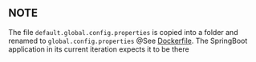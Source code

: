 ## NOTE

The file ``default.global.config.properties`` is copied into a folder and renamed to ``global.config.properties`` @See [Dockerfile](https://github.com/PaulsAgileIndex/config-mgmt/blob/master/confd-consul-spring-boot/Dockerfile). 
The SpringBoot application in its current iteration expects it to be there
